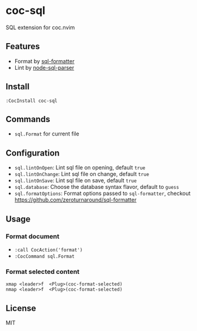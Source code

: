# coc-sql

SQL extension for coc.nvim

## Features

- Format by [sql-formatter](https://github.com/zeroturnaround/sql-formatter)
- Lint by [node-sql-parser](https://github.com/taozhi8833998/node-sql-parser)

## Install

`:CocInstall coc-sql`

## Commands

- `sql.Format` for current file

## Configuration

- `sql.lintOnOpen`: Lint sql file on opening, default `true`
- `sql.lintOnChange`: Lint sql file on change, default `true`
- `sql.lintOnSave`: Lint sql file on save, default `true`
- `sql.database`: Choose the database syntax flavor, default to `guess`
- `sql.formatOptions`: Format options passed to `sql-formatter`, checkout <https://github.com/zeroturnaround/sql-formatter>

## Usage

### Format document

- `:call CocAction('format')`
- `:CocCommand sql.Format`

### Format selected content

```vim
xmap <leader>f  <Plug>(coc-format-selected)
nmap <leader>f  <Plug>(coc-format-selected)
```

## License

MIT
